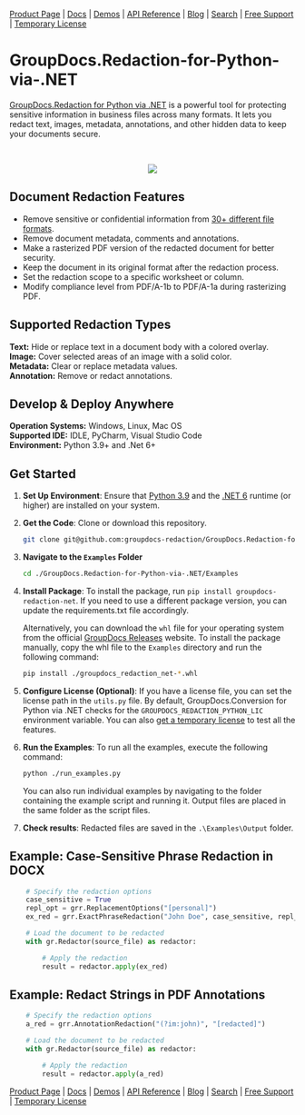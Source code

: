 [Product Page](https://products.groupdocs.com/redaction/python-net/) | [Docs](https://docs.groupdocs.com/redaction/python-net/) | [Demos](https://products.groupdocs.app/redaction/family) | [API Reference](https://reference.groupdocs.com/redaction/python-net/) | [Blog](https://blog.groupdocs.com/category/redaction/) | [Search](https://search.groupdocs.com/) | [Free Support](https://forum.groupdocs.com/c/redaction/) | [Temporary License](https://purchase.groupdocs.com/temporary-license/)

# GroupDocs.Redaction-for-Python-via-.NET


[GroupDocs.Redaction for Python via .NET](https://products.groupdocs.com/redaction/python-net) is a powerful tool for protecting sensitive information in business files across many formats. It lets you redact text, images, metadata, annotations, and other hidden data to keep your documents secure. 

<br>
<p align="center">
  <a title="Download complete GroupDocs.Redaction for Python via .NET source code" href="https://github.com/groupdocs-redaction/GroupDocs.Redaction-for-Python-via-.NET/archive/master.zip">
	<img src="https://raw.github.com/AsposeExamples/java-examples-dashboard/master/images/downloadZip-Button-Large.png" />
  </a>
</p>

## Document Redaction Features

- Remove sensitive or confidential information from [30+ different file formats](https://docs.groupdocs.com/redaction/python-net/supported-document-formats).
- Remove document metadata, comments and annotations.
- Make a rasterized PDF version of the redacted document for better security.
- Keep the document in its original format after the redaction process.
- Set the redaction scope to a specific worksheet or column.
- Modify compliance level from PDF/A-1b to PDF/A-1a during rasterizing PDF.

## Supported Redaction Types

**Text:** Hide or replace text in a document body with a colored overlay.\
**Image:** Cover selected areas of an image with a solid color.\
**Metadata:** Clear or replace metadata values.\
**Annotation:** Remove or redact annotations.

## Develop & Deploy Anywhere

**Operation Systems:** Windows, Linux, Mac OS\
**Supported IDE:** IDLE, PyCharm, Visual Studio Code\
**Environment:** Python 3.9+ and .Net 6+

## Get Started

1. **Set Up Environment**: Ensure that [Python 3.9](https://www.python.org/downloads/) and the [.NET 6](https://dotnet.microsoft.com/en-us/download/dotnet/6.0) runtime (or higher) are installed on your system.

2. **Get the Code**: Clone or download this repository.

   ```bash
   git clone git@github.com:groupdocs-redaction/GroupDocs.Redaction-for-Python-via-.NET.git
   ```

3. **Navigate to the `Examples` Folder**

   ```bash
   cd ./GroupDocs.Redaction-for-Python-via-.NET/Examples
   ```

4. **Install Package**: To install the package, run `pip install groupdocs-redaction-net`. If you need to use a different package version, you can update the requirements.txt file accordingly.

   Alternatively, you can download the `whl` file for your operating system from the official [GroupDocs Releases](https://releases.groupdocs.com/redaction/python-net/#direct-download) website. To install the package manually, copy the whl file to the `Examples` directory and run the following command:
   
   ```bash
   pip install ./groupdocs_redaction_net-*.whl
   ```

5. **Configure License (Optional)**: If you have a license file, you can set the license path in the `utils.py` file. By default, GroupDocs.Conversion for Python via .NET checks for the `GROUPDOCS_REDACTION_PYTHON_LIC` environment variable. You can also [get a temporary license](https://purchase.groupdocs.com/temporary-license) to test all the features.

6. **Run the Examples**: To run all the examples, execute the following command:

   ```bash
   python ./run_examples.py
   ```

   You can also run individual examples by navigating to the folder containing the example script and running it. Output files are placed in the same folder as the script files.

7. **Check results**: Redacted files are saved in the `.\Examples\Output` folder.


## Example: Case-Sensitive Phrase Redaction in DOCX

```python
    # Specify the redaction options
    case_sensitive = True
    repl_opt = grr.ReplacementOptions("[personal]")
    ex_red = grr.ExactPhraseRedaction("John Doe", case_sensitive, repl_opt)

    # Load the document to be redacted
    with gr.Redactor(source_file) as redactor:

        # Apply the redaction
        result = redactor.apply(ex_red)
```

## Example: Redact Strings in PDF Annotations

```python
    # Specify the redaction options
    a_red = grr.AnnotationRedaction("(?im:john)", "[redacted]")

    # Load the document to be redacted
    with gr.Redactor(source_file) as redactor:

        # Apply the redaction
        result = redactor.apply(a_red)
```

[Product Page](https://products.groupdocs.com/redaction/python-net/) | [Docs](https://docs.groupdocs.com/redaction/python-net/) | [Demos](https://products.groupdocs.app/redaction/family) | [API Reference](https://reference.groupdocs.com/redaction/python-net/) | [Blog](https://blog.groupdocs.com/category/redaction/) | [Search](https://search.groupdocs.com/) | [Free Support](https://forum.groupdocs.com/c/redaction/) | [Temporary License](https://purchase.groupdocs.com/temporary-license/)
